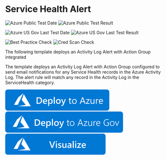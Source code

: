 # Service Health Alert

![Azure Public Test Date](https://azurequickstartsservice.blob.core.windows.net/badges/demos/monitor-servicehealth-alert/PublicLastTestDate.svg)
![Azure Public Test Result](https://azurequickstartsservice.blob.core.windows.net/badges/demos/monitor-servicehealth-alert/PublicDeployment.svg)

![Azure US Gov Last Test Date](https://azurequickstartsservice.blob.core.windows.net/badges/demos/monitor-servicehealth-alert/FairfaxLastTestDate.svg)
![Azure US Gov Last Test Result](https://azurequickstartsservice.blob.core.windows.net/badges/demos/monitor-servicehealth-alert/FairfaxDeployment.svg)

![Best Practice Check](https://azurequickstartsservice.blob.core.windows.net/badges/demos/monitor-servicehealth-alert/BestPracticeResult.svg)
![Cred Scan Check](https://azurequickstartsservice.blob.core.windows.net/badges/demos/monitor-servicehealth-alert/CredScanResult.svg)

The following template deploys an Activity Log Alert with Action Group integrated

The template deploys an Activity Log Alert with Action Group configured to send email notifications for any Service Health records in the Azure Activity Log. The alert rule will match any record in the Activity Log in the ServiceHealth category.

[![Deploy to Azure](https://raw.githubusercontent.com/Azure/azure-quickstart-templates/master/1-CONTRIBUTION-GUIDE/images/deploytoazure.svg?sanitize=true)](https://portal.azure.com/#create/Microsoft.Template/uri/https%3A%2F%2Fraw.githubusercontent.com%2FAzure%2Fazure-quickstart-templates%2Fmaster%2Fdemos%2Fmonitor-servicehealth-alert%2Fazuredeploy.json)
[![Deploy To Azure US Gov](https://raw.githubusercontent.com/Azure/azure-quickstart-templates/master/1-CONTRIBUTION-GUIDE/images/deploytoazuregov.svg?sanitize=true)](https://portal.azure.us/#create/Microsoft.Template/uri/https%3A%2F%2Fraw.githubusercontent.com%2FAzure%2Fazure-quickstart-templates%2Fmaster%2Fdemos%2Fmonitor-servicehealth-alert%2Fazuredeploy.json)
[![Visualize](https://raw.githubusercontent.com/Azure/azure-quickstart-templates/master/1-CONTRIBUTION-GUIDE/images/visualizebutton.svg?sanitize=true)](http://armviz.io/#/?load=https%3A%2F%2Fraw.githubusercontent.com%2FAzure%2Fazure-quickstart-templates%2Fmaster%2Fdemos%2Fmonitor-servicehealth-alert%2Fazuredeploy.json)



